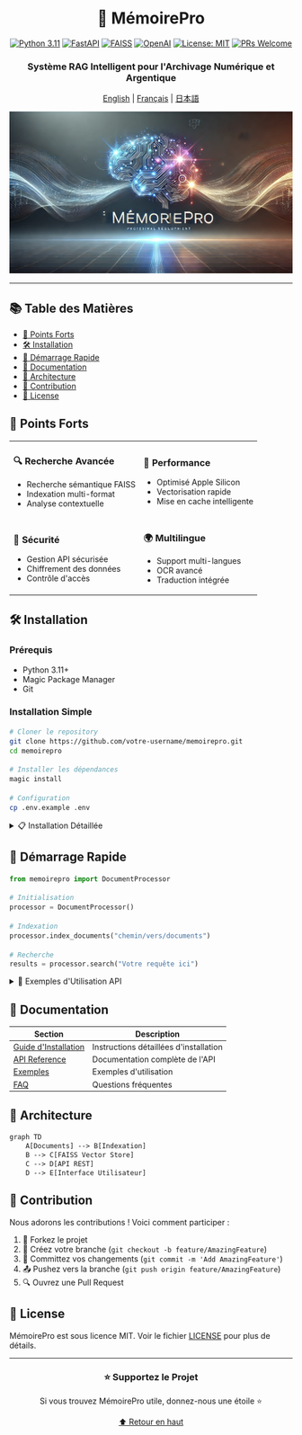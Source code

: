 <div align="center">

# 🧠 MémoirePro

[![Python 3.11](https://img.shields.io/badge/Python-3.11-blue.svg)](https://www.python.org/downloads/release/python-311/)
[![FastAPI](https://img.shields.io/badge/FastAPI-0.104.1-green.svg)](https://fastapi.tiangolo.com/)
[![FAISS](https://img.shields.io/badge/FAISS-1.7.4-orange.svg)](https://github.com/facebookresearch/faiss)
[![OpenAI](https://img.shields.io/badge/OpenAI-GPT--3.5-purple.svg)](https://openai.com/)
[![License: MIT](https://img.shields.io/badge/License-MIT-yellow.svg)](https://opensource.org/licenses/MIT)
[![PRs Welcome](https://img.shields.io/badge/PRs-welcome-brightgreen.svg)](http://makeapullrequest.com)

<h3>Système RAG Intelligent pour l'Archivage Numérique et Argentique</h3>

[English](README_EN.md) | [Français](README.md) | [日本語](README_JP.md)

<p align="center">
  <img src="docs/assets/header.webp" alt="MémoirePro Demo" width="600px">
</p>

</div>

---

## 📚 Table des Matières

- [🌟 Points Forts](#-points-forts)
- [🛠️ Installation](#️-installation)
- [🚀 Démarrage Rapide](#-démarrage-rapide)
- [📖 Documentation](#-documentation)
- [🔧 Architecture](#-architecture)
- [🤝 Contribution](#-contribution)
- [📝 License](#-license)

## 🌟 Points Forts

<table>
<tr>
<td>

### 🔍 Recherche Avancée
- Recherche sémantique FAISS
- Indexation multi-format
- Analyse contextuelle

</td>
<td>

### 🎯 Performance
- Optimisé Apple Silicon
- Vectorisation rapide
- Mise en cache intelligente

</td>
</tr>
<tr>
<td>

### 🔐 Sécurité
- Gestion API sécurisée
- Chiffrement des données
- Contrôle d'accès

</td>
<td>

### 🌍 Multilingue
- Support multi-langues
- OCR avancé
- Traduction intégrée

</td>
</tr>
</table>

## 🛠️ Installation

### Prérequis

- Python 3.11+
- Magic Package Manager
- Git

### Installation Simple

```bash
# Cloner le repository
git clone https://github.com/votre-username/memoirepro.git
cd memoirepro

# Installer les dépendances
magic install

# Configuration
cp .env.example .env
```

<details>
<summary>📋 Installation Détaillée</summary>

1. **Configuration système requise**
   ```bash
   # Pour Mac M1/M2
   xcode-select --install
   ```

2. **Installation des dépendances**
   ```bash
   magic shell
   pip install -r requirements.txt
   ```

3. **Configuration de l'environnement**
   ```bash
   # Éditer .env avec vos clés API
   nano .env
   ```
</details>

## 🚀 Démarrage Rapide

```python
from memoirepro import DocumentProcessor

# Initialisation
processor = DocumentProcessor()

# Indexation
processor.index_documents("chemin/vers/documents")

# Recherche
results = processor.search("Votre requête ici")
```

<details>
<summary>🎯 Exemples d'Utilisation API</summary>

### Indexation via API

```bash
curl -X POST http://localhost:8000/index \
  -H "Content-Type: application/json" \
  -d '{
    "input_dir": "~/Documents",
    "output_dir": "./output"
  }'
```

### Recherche via API

```bash
curl -X POST http://localhost:8000/query \
  -H "Content-Type: application/json" \
  -d '{
    "question": "Résumez ce document",
    "top_k": 3
  }'
```
</details>

## 📖 Documentation

| Section | Description |
|---------|-------------|
| [Guide d'Installation](docs/installation.md) | Instructions détaillées d'installation |
| [API Reference](docs/api.md) | Documentation complète de l'API |
| [Exemples](docs/examples.md) | Exemples d'utilisation |
| [FAQ](docs/faq.md) | Questions fréquentes |

## 🔧 Architecture

```mermaid
graph TD
    A[Documents] --> B[Indexation]
    B --> C[FAISS Vector Store]
    C --> D[API REST]
    D --> E[Interface Utilisateur]
```

## 🤝 Contribution

Nous adorons les contributions ! Voici comment participer :

1. 🍴 Forkez le projet
2. 🔧 Créez votre branche (`git checkout -b feature/AmazingFeature`)
3. 💾 Committez vos changements (`git commit -m 'Add AmazingFeature'`)
4. 📤 Pushez vers la branche (`git push origin feature/AmazingFeature`)
5. 🔍 Ouvrez une Pull Request

## 📝 License

MémoirePro est sous licence MIT. Voir le fichier [LICENSE](LICENSE) pour plus de détails.

---

<div align="center">

### ⭐ Supportez le Projet

Si vous trouvez MémoirePro utile, donnez-nous une étoile ⭐

[⬆ Retour en haut](#-memoirepro)

</div>
